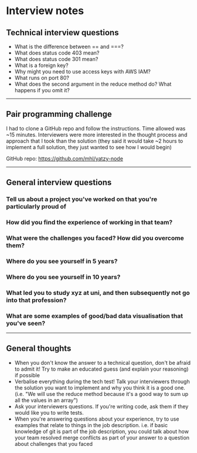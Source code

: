 # Interview notes

## Technical interview questions

- What is the difference between == and ===?
- What does status code 403 mean?
- What does status code 301 mean?
- What is a foreign key?
- Why might you need to use access keys with AWS IAM?
- What runs on port 80?
- What does the second argument in the reduce method do? What happens if you omit it?

---

## Pair programming challenge

I had to clone a GitHub repo and follow the instructions. Time allowed was ~15 minutes. Interviewers were more interested in the thought process and approach that I took than the solution (they said it would take ~2 hours to implement a full solution, they just wanted to see how I would begin)

GitHub repo: https://github.com/mhl/yatzy-node

---

## General interview questions

### Tell us about a project you've worked on that you're particularly proud of

### How did you find the experience of working in that team?

### What were the challenges you faced? How did you overcome them?

### Where do you see yourself in 5 years?

### Where do you see yourself in 10 years?

### What led you to study xyz at uni, and then subsequently not go into that profession?

### What are some examples of good/bad data visualisation that you've seen?

---

## General thoughts

- When you don't know the answer to a technical question, don't be afraid to admit it! Try to make an educated guess (and explain your reasoning) if possible
- Verbalise everything during the tech test! Talk your interviewers through the solution you want to implement and why you think it is a good one. (i.e. "We will use the reduce method because it's a good way to sum up all the values in an array")
- Ask your interviewers questions. If you're writing code, ask them if they would like you to write tests.
- When you're answering questions about your experience, try to use examples that relate to things in the job description. i.e. if basic knowledge of git is part of the job description, you could talk about how your team resolved merge conflicts as part of your answer to a question about challenges that you faced

